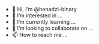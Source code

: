 - 👋 Hi, I’m @henadzi-binary
- 👀 I’m interested in ...
- 🌱 I’m currently learning ...
- 💞️ I’m looking to collaborate on ...
- 📫 How to reach me ...

<!---
henadzi-binary/henadzi-binary is a ✨ special ✨ repository because its `README.md` (this file) appears on your GitHub profile.
You can click the Preview link to take a look at your changes.
--->
